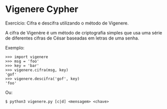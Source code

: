 # Vigenere Cypher

Exercício: Cifra e descifra utilizando o método de Vigenere.

A cifra de Vigenère é um método de criptografia simples que usa uma série de diferentes cifras de César baseadas em letras de uma senha.

Exemplo:

	>>> import vigenere
	>>> msg = 'foo'
	>>> key = 'bar'
	>>> vigenere.cifra(msg, key)
	'gof'
	>>> vigenere.descifra('gof', key)
	'foo'

Ou:

	$ python3 vigenere.py [c|d] <mensagem> <chave>
